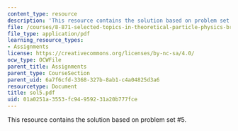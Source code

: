```yaml
---
content_type: resource
description: 'This resource contains the solution based on problem set #5.'
file: /courses/8-871-selected-topics-in-theoretical-particle-physics-branes-and-gauge-theory-dynamics-fall-2004/01a0251a3553fc94959231a20b777fce_sol5.pdf
file_type: application/pdf
learning_resource_types:
- Assignments
license: https://creativecommons.org/licenses/by-nc-sa/4.0/
ocw_type: OCWFile
parent_title: Assignments
parent_type: CourseSection
parent_uid: 6a7f6cfd-3368-327b-8ab1-c4a04825d3a6
resourcetype: Document
title: sol5.pdf
uid: 01a0251a-3553-fc94-9592-31a20b777fce
---
```

This resource contains the solution based on problem set #5.